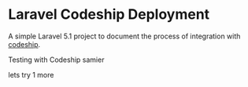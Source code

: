 # Laravel Codeship Deployment

A simple Laravel 5.1 project to document the process of integration with [codeship](https://www.codeship.com).

Testing with Codeship samier

lets try 1 more 
